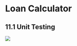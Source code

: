 # **Loan Calculator**
## 11.1 Unit Testing
![](https://onelioviera.github.io/loan-calculator/pngwing.png)
